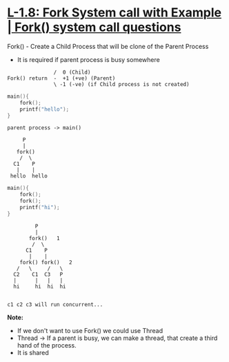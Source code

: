 
# [L-1.8: Fork System call with Example | Fork() system call questions](https://youtu.be/ixq5cpdEO2Q)

Fork() - Create a Child Process that will be clone of the Parent Process
- It is required if parent process is busy somewhere

```
               /  0 (Child)
Fork() return  -  +1 (+ve) (Parent)
               \ -1 (-ve) (if Child process is not created)
```

```cpp
main(){
	fork();
	printf("hello");
}
```

```
parent process -> main()

	 P
	 |
   fork()
	/  \
  C1    P
   |    |
 hello  hello
```

```cpp
main(){
	fork();
	fork();
	printf("hi");
}
```

```
		 P
		 |
	   fork()   1
		/  \
	  C1    P
	   |    |
	fork() fork()   2
   /   \     /   \
  C2    C1  C3   P
  |      |   |   |
  hi     hi  hi  hi


c1 c2 c3 will run concurrent...
```


**Note:**
- If we don't want to use Fork() we could use Thread
- Thread -> If a parent is busy, we can make a thread, that create a third hand of the process.
- It is shared